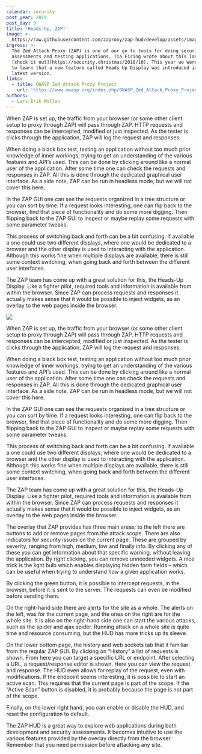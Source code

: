```yaml
---
calendar: security
post_year: 2019
post_day: 9
title: 'Heads-Up, ZAP!'
image: >-
  https://raw.githubusercontent.com/zaproxy/zap-hud/develop/assets/images/ZAP-HUD-Welcome-banner.png
ingress: >-
  The Zed Attack Proxy (ZAP) is one of our go to tools for doing security
  assessments and testing applications. Tia Firing wrote about this last year,
  [check it out](https://security.christmas/2018/10). This year we were excited
  to learn that a new feature called Heads Up Display was introduced in the
  latest version.
links:
  - title: OWASP Zed Attack Proxy Project
    url: 'https://www.owasp.org/index.php/OWASP_Zed_Attack_Proxy_Project'
authors:
  - Lars-Erik Wollan
---
```

When ZAP is set up, the traffic from your browser (or some other client setup to proxy through ZAP) will pass through ZAP. HTTP requests and responses can be intercepted, modified or just inspected. As the tester is clicks through the application, ZAP will log the request and responses.

When doing a black box test, testing an application without too much prior knowledge of inner workings, trying to get an understanding of the various features and API’s used. This can be done by clicking around like a normal user of the application. After some time one can check the requests and responses in ZAP. All this is done through the dedicated graphical user interface. As a side note, ZAP can be run in headless mode, but we will not cover this here.

In the ZAP GUI one can see the requests organized in a tree structure or you can sort by time. If a request looks interesting, one can flip back to the browser, find that piece of functionality and do some more digging. Then flipping back to the ZAP GUI to inspect or maybe replay some requests with some parameter tweaks.

This process of switching back and forth can be a bit confusing. If available a one could use two different displays, where one would be dedicated to a browser and the other display is used to interacting with the application. Although this works fine when multiple displays are available, there is still some context switching, when going back and forth between the different user interfaces.

The ZAP team has come up with a great solution for this, the Heads-Up Display. Like a fighter pilot, required tools and information is available from within the browser. Since ZAP can process requests and responses it actually makes sense that it would be possible to inject widgets, as an overlay to the web pages inside the browser.

![](/assets/zap-hud-welcome.jpeg)

When ZAP is set up, the traffic from your browser (or some other client setup to proxy through ZAP) will pass through ZAP. HTTP requests and responses can be intercepted, modified or just inspected. As the tester is clicks through the application, ZAP will log the request and responses.

When doing a black box test, testing an application without too much prior knowledge of inner workings, trying to get an understanding of the various features and API’s used. This can be done by clicking around like a normal user of the application. After some time one can check the requests and responses in ZAP. All this is done through the dedicated graphical user interface. As a side note, ZAP can be run in headless mode, but we will not cover this here.

In the ZAP GUI one can see the requests organized in a tree structure or you can sort by time. If a request looks interesting, one can flip back to the browser, find that piece of functionality and do some more digging. Then flipping back to the ZAP GUI to inspect or maybe replay some requests with some parameter tweaks.

This process of switching back and forth can be a bit confusing. If available a one could use two different displays, where one would be dedicated to a browser and the other display is used to interacting with the application. Although this works fine when multiple displays are available, there is still some context switching, when going back and forth between the different user interfaces.

The ZAP team has come up with a great solution for this, the Heads-Up Display. Like a fighter pilot, required tools and information is available from within the browser. Since ZAP can process requests and responses it actually makes sense that it would be possible to inject widgets, as an overlay to the web pages inside the browser.

The overlay that ZAP provides has three main areas; to the left there are buttons to add or remove pages from the attack scope. There are also indicators for security issues on the current page. These are grouped by severity, ranging from high, medium, low and finally info. By clicking any of these you can get information about that specific warning, without leaving the application. By right clicking, you can remove unneeded widgets. A nice trick is the light bulb which enables displaying hidden form fields – which can be useful when trying to understand how a given application works.

By clicking the green button, it is possible to intercept requests, in the browser, before it is sent to the server. The requests can even be modified before sending them.

On the right-hand side there are alerts for the site as a whole. The alerts on the left, was for the current page, and the ones on the right are for the whole site. It is also on the right-hand side one can start the various attacks, such as the spider and ajax spider. Running attack on a whole site is quite time and resource consuming, but the HUD has more tricks up its sleeve.

On the lower bottom page, the history and web sockets tab that it familiar from the regular ZAP GUI. By clicking on “History” a list of requests is shown. From here you can target a specific URL or endpoint. After selecting a URL, a request/response editor is shown. Here you can view the request and response. The HUD even allows for replay of the request, even with modifications. If the endpoint seems interesting, it is possible to start an active scan. This requires that the current page is part of the scope. If the “Active Scan” button is disabled, it is probably because the page is not part of the scope.

Finally, on the lower right hand, you can enable or disable the HUD, and reset the configuration to default.

The ZAP HUD is a great way to explore web applications during both development and security assessments. It becomes intuitive to use the various features provided by the overlay directly from the browser. Remember that you need permission before attacking any site.
